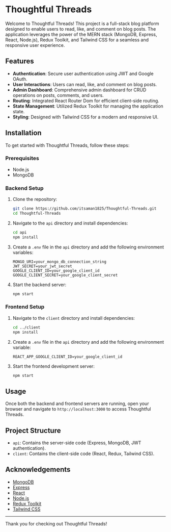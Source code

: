 # Thoughtful Threads

Welcome to Thoughtful Threads! This project is a full-stack blog platform designed to enable users to read, like, and comment on blog posts. The application leverages the power of the MERN stack (MongoDB, Express, React, Node.js), Redux Toolkit, and Tailwind CSS for a seamless and responsive user experience.

## Features

- **Authentication**: Secure user authentication using JWT and Google OAuth.
- **User Interactions**: Users can read, like, and comment on blog posts.
- **Admin Dashboard**: Comprehensive admin dashboard for CRUD operations on posts, comments, and users.
- **Routing**: Integrated React Router Dom for efficient client-side routing.
- **State Management**: Utilized Redux Toolkit for managing the application state.
- **Styling**: Designed with Tailwind CSS for a modern and responsive UI.

## Installation

To get started with Thoughtful Threads, follow these steps:

### Prerequisites

- Node.js
- MongoDB

### Backend Setup

1. Clone the repository:
    ```bash
    git clone https://github.com/itsaman1825/Thoughtful-Threads.git
    cd Thoughtful-Threads
    ```

2. Navigate to the `api` directory and install dependencies:
    ```bash
    cd api
    npm install
    ```

3. Create a `.env` file in the `api` directory and add the following environment variables:
    ```env
    MONGO_URI=your_mongo_db_connection_string
    JWT_SECRET=your_jwt_secret
    GOOGLE_CLIENT_ID=your_google_client_id
    GOOGLE_CLIENT_SECRET=your_google_client_secret
    ```

4. Start the backend server:
    ```bash
    npm start
    ```

### Frontend Setup

1. Navigate to the `client` directory and install dependencies:
    ```bash
    cd ../client
    npm install
    ```

2. Create a `.env` file in the `api` directory and add the following environment variable:
    ```env
    REACT_APP_GOOGLE_CLIENT_ID=your_google_client_id
    ```

3. Start the frontend development server:
    ```bash
    npm start
    ```

## Usage

Once both the backend and frontend servers are running, open your browser and navigate to `http://localhost:3000` to access Thoughtful Threads.

## Project Structure

- `api`: Contains the server-side code (Express, MongoDB, JWT authentication).
- `client`: Contains the client-side code (React, Redux, Tailwind CSS).




## Acknowledgements

- [MongoDB](https://www.mongodb.com/)
- [Express](https://expressjs.com/)
- [React](https://reactjs.org/)
- [Node.js](https://nodejs.org/)
- [Redux Toolkit](https://redux-toolkit.js.org/)
- [Tailwind CSS](https://tailwindcss.com/)


---

Thank you for checking out Thoughtful Threads!
